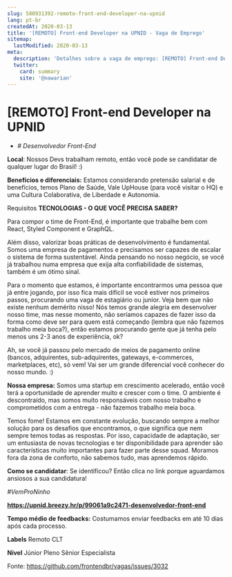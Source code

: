 ```yaml
---
slug: 580931392-remoto-front-end-developer-na-upnid
lang: pt-br
createdAt: 2020-03-13
title: '[REMOTO] Front-end Developer na UPNID - Vaga de Emprego'
sitemap:
  lastModified: 2020-03-13
meta:
  description: 'Detalhes sobre a vaga de emprego: [REMOTO] Front-end Developer na UPNID'
  twitter:
    card: summary
    site: '@nawarian'
---
```


# [REMOTO] Front-end Developer na UPNID

* *# Desenvolvedor Front-End*

**Local**:
Nossos Devs trabalham remoto, então você pode se candidatar de qualquer lugar do Brasil! :)

**Benefícios e diferenciais:**
Estamos considerando pretensão salarial e de benefícios, temos Plano de Saúde, Vale UpHouse (para você visitar o HQ) e uma Cultura Colaborativa, de Liberdade e Autonomia.

Requisitos
**TECNOLOGIAS - O QUE VOCÊ PRECISA SABER?**

Para compor o time de Front-End, é importante que trabalhe bem com React, Styled Component e GraphQL.

Além disso, valorizar boas práticas de desenvolvimento é fundamental. Somos uma empresa de pagamentos e precisamos ser capazes de escalar o sistema de forma sustentável. Ainda pensando no nosso negócio, se você já trabalhou numa empresa que exija alta confiabilidade de sistemas, também é um ótimo sinal.

Para o momento que estamos, é importante encontrarmos uma pessoa que já entre jogando, por isso fica mais dificil se você estiver nos primeiros passos, procurando uma vaga de estagiário ou junior. Veja bem que não existe nenhum demérito nisso! Nós temos grande alegria em desenvolver nosso time, mas nesse momento, não seríamos capazes de fazer isso da forma como deve ser para quem está começando (lembra que não fazemos trabalho meia boca?), então estamos procurando gente que já tenha pelo menos uns 2-3 anos de experiência, ok?

Ah, se você já passou pelo mercado de meios de pagamento online (bancos, adquirentes, sub-adquirentes, gateways, e-commerces, marketplaces, etc), só vem! Vai ser um grande diferencial você conhecer do nosso mundo. :)

**Nossa empresa:**
Somos uma startup em crescimento acelerado, então você terá a oportunidade de aprender muito e crescer com o time. O ambiente é descontraído, mas somos muito responsáveis com nosso trabalho e comprometidos com a entrega - não fazemos trabalho meia boca.

Temos fome! Estamos em constante evolução, buscando sempre a melhor solução para os desafios que encontramos, o que significa que nem sempre temos todas as respostas. Por isso, capacidade de adaptação, ser um entusiasta de novas tecnologias e ter disponibilidade para aprender são características muito importantes para fazer parte desse squad. Moramos fora da zona de conforto, não sabemos tudo, mas aprendemos rápido.

**Como se candidatar**:
Se identificou? Então clica no link porque aguardamos ansiosos a sua candidatura!

_#VemProNinho_

**https://upnid.breezy.hr/p/99061a9c2471-desenvolvedor-front-end**

**Tempo médio de feedbacks:**
Costumamos enviar feedbacks em até 10 dias após cada processo. 

**Labels**
Remoto
CLT

**Nível**
Júnior
Pleno
Sênior
Especialista

Fonte: https://github.com/frontendbr/vagas/issues/3032